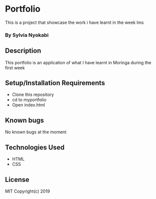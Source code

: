 # Portfolio
This is a project that showcase the work i have learnt in the week lms
### By Sylvia Nyokabi
## Description
This portfolio is  an application of what I have learnt in Moringa during the first week
## Setup/Installation Requirements
+ Clone this repository
+ cd to myportfolio
+ Open index.html
## Known bugs
No known bugs at the moment
## Technologies Used
+ HTML
+ CSS
## License
MIT Copyright(c) 2019
